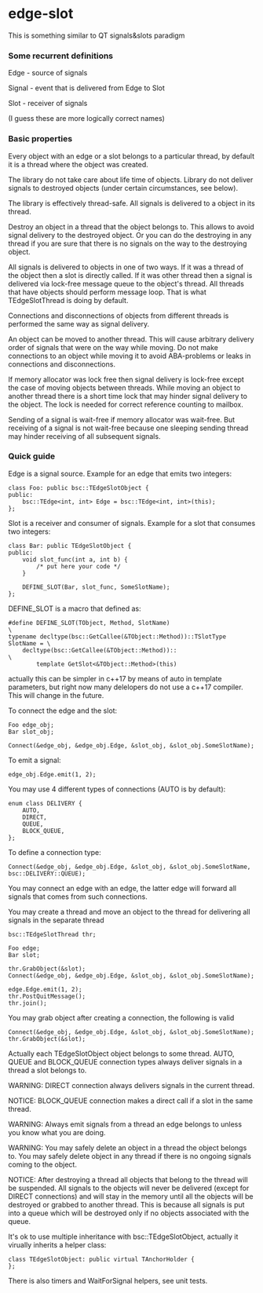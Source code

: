 # edge-slot
This is something similar to QT signals&amp;slots paradigm

### Some recurrent definitions
Edge - source of signals

Signal - event that is delivered from Edge to Slot

Slot - receiver of signals

(I guess these are more logically correct names)


### Basic properties

Every object with an edge or a slot belongs to a particular thread, by default it is a thread where the object was created.

The library do not take care about life time of objects. Library do not deliver signals to destroyed objects (under certain circumstances, see below).

The library is effectively thread-safe. All signals is delivered to a object in its thread.

Destroy an object in a thread that the object belongs to. This allows to avoid signal delivery to the destroyed object. Or you can do the destroying in any thread if you are sure that there is no signals on the way to the destroying object.

All signals is delivered to objects in one of two ways. If it was a thread of the object then a slot is directly called. If it was other thread then a signal is delivered via lock-free message queue to the object's thread. All threads that have objects should perform message loop. That is what TEdgeSlotThread is doing by default.

Connections and disconnections of objects from different threads is performed the same way as signal delivery.

An object can be moved to another thread. This will cause arbitrary delivery order of signals that were on the way while moving. Do not make connections to an object while moving it to avoid ABA-problems or leaks in connections and disconnections.

If memory allocator was lock free then signal delivery is lock-free except the case of moving objects between threads. While moving an object to another thread there is a short time lock that may hinder signal delivery to the object. The lock is needed for correct reference counting to mailbox.

Sending of a signal is wait-free if memory allocator was wait-free. But receiving of a signal is not wait-free because one sleeping sending thread may hinder receiving of all subsequent signals.

### Quick guide

Edge is a signal source. Example for an edge that emits two integers:

    class Foo: public bsc::TEdgeSlotObject {
    public:
        bsc::TEdge<int, int> Edge = bsc::TEdge<int, int>(this);
    };

Slot is a receiver and consumer of signals. Example for a slot that consumes two integers:

    class Bar: public TEdgeSlotObject {
    public:
        void slot_func(int a, int b) {
            /* put here your code */
        }

        DEFINE_SLOT(Bar, slot_func, SomeSlotName);
    };

DEFINE_SLOT is a macro that defined as:

    #define DEFINE_SLOT(TObject, Method, SlotName)                            \
    typename decltype(bsc::GetCallee(&TObject::Method))::TSlotType SlotName = \
        decltype(bsc::GetCallee(&TObject::Method))::                          \
            template GetSlot<&TObject::Method>(this)

actually this can be simpler in c++17 by means of auto in template parameters, but right now many delelopers do not use a c++17 compiler. This will change in the future.

To connect the edge and the slot:

    Foo edge_obj;
    Bar slot_obj;

    Connect(&edge_obj, &edge_obj.Edge, &slot_obj, &slot_obj.SomeSlotName);

To emit a signal:

    edge_obj.Edge.emit(1, 2);
    
You may use 4 different types of connections (AUTO is by default):

    enum class DELIVERY {
        AUTO,
        DIRECT,
        QUEUE,
        BLOCK_QUEUE,
    };

To define a connection type:

    Connect(&edge_obj, &edge_obj.Edge, &slot_obj, &slot_obj.SomeSlotName, bsc::DELIVERY::QUEUE);

You may connect an edge with an edge, the latter edge will forward all signals that comes from such connections.

You may create a thread and move an object to the thread for delivering all signals in the separate thread

    bsc::TEdgeSlotThread thr;

    Foo edge;
    Bar slot;

    thr.GrabObject(&slot);
    Connect(&edge_obj, &edge_obj.Edge, &slot_obj, &slot_obj.SomeSlotName);

    edge.Edge.emit(1, 2);
    thr.PostQuitMessage();
    thr.join();
    
You may grab object after creating a connection, the following is valid

    Connect(&edge_obj, &edge_obj.Edge, &slot_obj, &slot_obj.SomeSlotName);
    thr.GrabObject(&slot);

Actually each TEdgeSlotObject object belongs to some thread. AUTO, QUEUE and BLOCK_QUEUE connection types always deliver signals in a thread a slot belongs to.

WARNING: DIRECT connection always delivers signals in the current thread.

NOTICE: BLOCK_QUEUE connection makes a direct call if a slot in the same thread.

WARNING: Always emit signals from a thread an edge belongs to unless you know what you are doing.

WARNING: You may safely delete an object in a thread the object belongs to. You may safely delete object in any thread if there is no ongoing signals coming to the object.

NOTICE: After destroying a thread all objects that belong to the thread will be suspended. All signals to the objects will never be delivered (except for DIRECT connections) and will stay in the memory until all the objects will be destroyed or grabbed to another thread. This is because all signals is put into a queue which will be destroyed only if no objects associated with the queue.

It's ok to use multiple inheritance with bsc::TEdgeSlotObject, actually it virually inherits a helper class:

    class TEdgeSlotObject: public virtual TAnchorHolder {
    };

There is also timers and WaitForSignal helpers, see unit tests.
